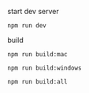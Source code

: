 start dev server

```
npm run dev
```

build

```
npm run build:mac
```

```
npm run build:windows
```

```
npm run build:all
```
